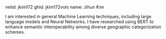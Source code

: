 netid: jkim172
ghid: jkim172vols
name: Jihun Kim

I am interested in general Machine Learning techniques, including large language models and Neural Networks. I have researched using BERT to enhance semantic interoperability among diverse geographic categorization schemes.
